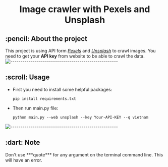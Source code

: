 <h1 align="center">  Image crawler with Pexels and Unsplash </h1>

<h2> :pencil: About the project </h2>

This project is using API form [*Pexels*]((https://www.pexels.com/)) and [*Unsplash*]((https://unsplash.com/)) to crawl 
images. You need to get your **API key** from website to be able to crawl the data.
![-----------------------------------------------------](https://raw.githubusercontent.com/andreasbm/readme/master/assets/lines/rainbow.png)

<h2> :scroll: Usage </h2>
<ul>
<li> First you need to install some helpful packages:</li>
    
`pip install requirements.txt`

<li> Then run main.py file: </li>

`python main.py --web unsplash --key Your-API-KEY --q vietnam`
</ul>

![-----------------------------------------------------](https://raw.githubusercontent.com/andreasbm/readme/master/assets/lines/rainbow.png)
<h2> :dart: Note </h2>
Don't use ***quote*** for any argument on the terminal command line. This will have an error.